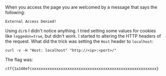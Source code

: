 When you access the page you are welcomed by a message that says the following:

```
External Access Denied!
```

Using `dirb` I didn't notice anything. I tried setting some values for cookies
like `loggedon=true`, but didn't work. I started to altering the HTTP headers of
the request. What did the trick was setting the `Host` header to `localhost`:

```
curl -v -H "Host: localhost" "http://<ip>:<port>/"
```

The flag was:

```
ctf{1a140efcxxxxxxxxxxxxxxxxxxxxxxxxxxxxxxxxxxxxxxxxxxxxxxxxxxxxxxxx}
```
